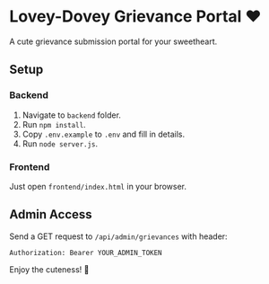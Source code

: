 # Lovey-Dovey Grievance Portal ❤️

A cute grievance submission portal for your sweetheart.

## Setup

### Backend
1. Navigate to `backend` folder.
2. Run `npm install`.
3. Copy `.env.example` to `.env` and fill in details.
4. Run `node server.js`.

### Frontend
Just open `frontend/index.html` in your browser.

## Admin Access
Send a GET request to `/api/admin/grievances` with header:
```
Authorization: Bearer YOUR_ADMIN_TOKEN
```

Enjoy the cuteness! 💖
